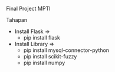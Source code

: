 Final Project MPTI

Tahapan
- Install Flask => 
    - pip install flask
- Install Library => 
    - pip install mysql-connector-python
    - pip install scikit-fuzzy
    - pip install numpy


